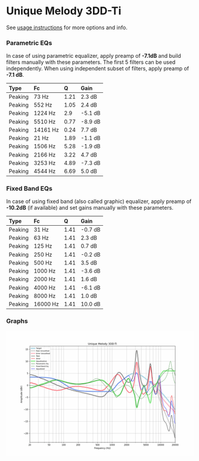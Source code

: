 # Unique Melody 3DD-Ti
See [usage instructions](https://github.com/jaakkopasanen/AutoEq#usage) for more options and info.

### Parametric EQs
In case of using parametric equalizer, apply preamp of **-7.1dB** and build filters manually
with these parameters. The first 5 filters can be used independently.
When using independent subset of filters, apply preamp of **-7.1 dB**.

| Type    | Fc       |    Q | Gain    |
|:--------|:---------|:-----|:--------|
| Peaking | 73 Hz    | 1.21 | 2.3 dB  |
| Peaking | 552 Hz   | 1.05 | 2.4 dB  |
| Peaking | 1224 Hz  | 2.9  | -5.1 dB |
| Peaking | 5510 Hz  | 0.77 | -8.9 dB |
| Peaking | 14161 Hz | 0.24 | 7.7 dB  |
| Peaking | 21 Hz    | 1.89 | -1.1 dB |
| Peaking | 1506 Hz  | 5.28 | -1.9 dB |
| Peaking | 2166 Hz  | 3.22 | 4.7 dB  |
| Peaking | 3253 Hz  | 4.89 | -7.3 dB |
| Peaking | 4544 Hz  | 6.69 | 5.0 dB  |

### Fixed Band EQs
In case of using fixed band (also called graphic) equalizer, apply preamp of **-10.2dB**
(if available) and set gains manually with these parameters.

| Type    | Fc       |    Q | Gain    |
|:--------|:---------|:-----|:--------|
| Peaking | 31 Hz    | 1.41 | -0.7 dB |
| Peaking | 63 Hz    | 1.41 | 2.3 dB  |
| Peaking | 125 Hz   | 1.41 | 0.7 dB  |
| Peaking | 250 Hz   | 1.41 | -0.2 dB |
| Peaking | 500 Hz   | 1.41 | 3.5 dB  |
| Peaking | 1000 Hz  | 1.41 | -3.6 dB |
| Peaking | 2000 Hz  | 1.41 | 1.6 dB  |
| Peaking | 4000 Hz  | 1.41 | -6.1 dB |
| Peaking | 8000 Hz  | 1.41 | 1.0 dB  |
| Peaking | 16000 Hz | 1.41 | 10.0 dB |

### Graphs
![](./Unique%20Melody%203DD-Ti.png)